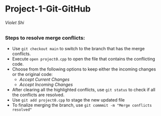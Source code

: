 # Project-1-Git-GitHub
###### Violet Shi

### Steps to resolve merge conflicts:
- Use `git checkout main` to switch to the branch that has the merge conflicts.
- Execute `open project0.cpp` to open the file that contains the conflicting code.
- Choose from the following options to keep either the incoming changes or the original code:
  - *Accept Current Changes*
  - *Accept Incoming Changes*
- After clearing all the highlighted conflicts, use `git status` to check if all the conflicts are resolved.
- Use `git add project0.cpp` to stage the new updated file
- To finalize merging the branch, use `git commmit -m "Merge conflicts resolved"`
